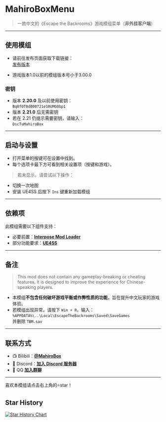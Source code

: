 #  **MahiroBoxMenu**

> 一款中文的《Escape the Backrooms》游戏模组菜单（**非外挂客户端**）

---

##  **使用模组**

- 请前往发布页面获取下载链接：  
   [发布版本](https://github.com/CBEXRP/MahiroBoxMenu/releases)

- 游戏版本1.0以前的模组版本号小于3.00.0

###  密钥

- 版本 **2.20.0** 及以前使用密钥：  
  `Bq0fOT0d000721e10UMG0bp1`
- 版本 **2.21.0** 后无需密钥  
- 若在 2.21 仍提示需要密钥，请输入：  
  `DscTuMahiroBox`

---

##  **启动与设置**

- 打开菜单的按键可在设置中找到。
- 每个选项卡最下方可看到相关设置项（按键和游戏）。

>  若未显示，请尝试以下操作：

- 切换一次地图  
- 安装 UE4SS 后按下 `Ins` 键重新加载模组

---

##  **依赖项**

此模组需要以下组件支持：

-  必要前置：[**Interpose Mod Loader**](https://www.nexusmods.com/escapethebackrooms/mods/7)
-  部分功能要求：[**UE4SS**](https://docs.ue4ss.com/)

---

##  **备注**

> This mod does not contain any gameplay-breaking or cheating features. It is designed to improve the experience for Chinese-speaking players.

- 本模组**不包含任何破坏游戏平衡或作弊性质的功能**，旨在提升中文玩家的游戏体验。
- 若模组出现异常，请按下 `Win + R`，输入：  
  `%APPDATA%\..\Local\EscapeTheBackrooms\Saved\SaveGames`  
  并删除 `TBM.sav`

---

##  **联系方式**

- 📺 Bilibili：[**@MahiroBox**](https://space.bilibili.com/1091949728)  
- 💬 Discord：[**加入 Discord 服务器**](https://discord.gg/UcfPSrV9FT)  
- 🐧 QQ [**加入群聊**](https://qm.qq.com/q/HGKcIgISQO)  

---

  喜欢本模组请点击右上角的⭐star！
  
## Star History

[![Star History Chart](https://api.star-history.com/svg?repos=MahiroBox/MahiroBoxMenu&type=date&legend=top-left)](https://www.star-history.com/#MahiroBox/MahiroBoxMenu&type=date&legend=top-left)
